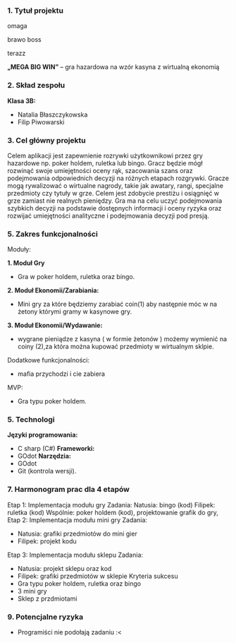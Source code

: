 ### 1.	Tytuł projektu
omaga


brawo boss

terazz

**„MEGA BIG WIN”** – gra hazardowa na wzór kasyna z wirtualną ekonomią 

### 2. Skład zespołu
**Klasa 3B:**
 - Natalia Błaszczykowska
 - Filip Piwowarski

### 3. Cel główny projektu
Celem aplikacji jest zapewnienie rozrywki użytkownikowi przez gry hazardowe np. poker holdem, ruletka lub bingo. Gracz będzie mógł rozwinąć swoje umiejętności oceny rąk, szacowania szans oraz podejmowania odpowiednich decyzji na różnych etapach rozgrywki. Gracze mogą rywalizować o wirtualne nagrody, takie jak awatary, rangi, specjalne przedmioty czy tytuły w grze. Celem jest zdobycie prestiżu i osiągnięć w grze zamiast nie realnych pieniędzy. Gra ma na celu uczyć podejmowania szybkich decyzji na podstawie dostępnych informacji i oceny ryzyka oraz rozwijać umiejętności analityczne i podejmowania decyzji pod presją.

### 5. Zakres funkcjonalności
Moduły:

**1.	Moduł Gry**
 - Gra w poker holdem, ruletka oraz bingo.

**2.	Moduł Ekonomii/Zarabiania:**
 - Mini gry za które będziemy zarabiać coin(1) aby następnie móc w na żetony którymi gramy w kasynowe gry.
   
**3.	Moduł Ekonomii/Wydawanie:**
 - wygrane pieniądze z kasyna ( w formie żetonów ) możemy wymienić na coiny (2),za która można kupować przedmioty w wirtualnym sklpie.
   
Dodatkowe funkcjonalności:
 - mafia przychodzi i cie zabiera
	
MVP:
 - Gra typu poker holdem.

### 5. Technologi
**Języki programowania:**
 - C sharp (C#)
**Frameworki:**
 - GOdot
**Narzędzia:**
 - GOdot
 - Git (kontrola wersji).
### 7. Harmonogram prac dla 4 etapów
Etap 1: Implementacja modułu gry
Zadania:
Natusia: bingo (kod)
Filipek: ruletka (kod)
Wspólnie: poker holdem (kod), projektowanie grafik do gry,  
Etap 2: Implementacja modułu mini gry
Zadania:
 - Natusia: grafiki przedmiotów do mini gier
 - Filipek:  projekt kodu

Etap 3: Implementacja modułu sklepu
Zadania:
 - Natusia: projekt sklepu oraz kod
 - Filipek: grafiki przedmiotów w sklepie
Kryteria sukcesu
 - Gra typu poker holdem, ruletka oraz bingo
 - 3 mini gry
 - Sklep z przdmiotami 
### 9. Potencjalne ryzyka
 - Programiści nie podołają zadaniu :<
